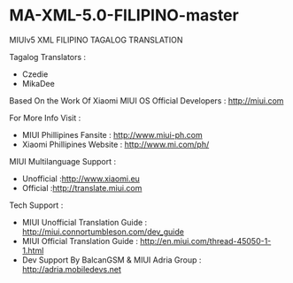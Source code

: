 MA-XML-5.0-FILIPINO-master
==========================

MIUIv5 XML FILIPINO TAGALOG TRANSLATION

Tagalog Translators :

- Czedie
- MikaDee

Based On the Work Of Xiaomi MIUI OS Official Developers : http://miui.com


For More Info Visit :

- MIUI Phillipines Fansite : http://www.miui-ph.com
- Xiaomi Phillipines Website : http://www.mi.com/ph/


MIUI Multilanguage Support :

- Unofficial :http://www.xiaomi.eu
- Official :http://translate.miui.com


Tech Support :

- MIUI Unofficial Translation Guide : http://miui.connortumbleson.com/dev_guide
- MIUI Official Translation Guide : http://en.miui.com/thread-45050-1-1.html
- Dev Support By BalcanGSM & MIUI Adria Group : http://adria.mobiledevs.net
